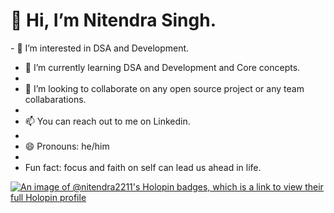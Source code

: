 
<h1>👋 Hi, I’m Nitendra Singh.</h1>
- 👀 I’m interested in DSA and Development.

- 🌱 I’m currently learning DSA and Development and Core concepts.
- 
- 💞️ I’m looking to collaborate on any open source project or any team collabarations.
- 
- 📫 You can reach out to me on Linkedin.
- 
- 😄 Pronouns: he/him
- 
-  Fun fact: focus and faith on self can lead us ahead in life.

[![An image of @nitendra2211's Holopin badges, which is a link to view their full Holopin profile](https://holopin.me/nitendra2211)](https://holopin.io/@nitendra2211)

<!---
nitendra2211/nitendra2211 is a ✨ special ✨ repository because its `README.md` (this file) appears on your GitHub profile.
You can click the Preview link to take a look at your changes.
--->
